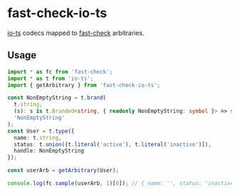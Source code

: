 # fast-check-io-ts

[io-ts](https://github.com/gcanti/io-ts) codecs mapped to [fast-check](https://github.com/dubzzz/fast-check) arbitraries.

## Usage

```ts
import * as fc from 'fast-check';
import * as t from 'io-ts';
import { getArbitrary } from 'fast-check-io-ts';

const NonEmptyString = t.brand(
  t.string,
  (s): s is t.Branded<string, { readonly NonEmptyString: symbol }> => s.length > 0,
  'NonEmptyString'
);
const User = t.type({
  name: t.string,
  status: t.union([t.literal('active'), t.literal('inactive')]),
  handle: NonEmptyString
});

const userArb = getArbitrary(User);

console.log(fc.sample(userArb, 1)[0]); // { name: '', status: 'inactive', handle: 'M.y?>A/' }
```
